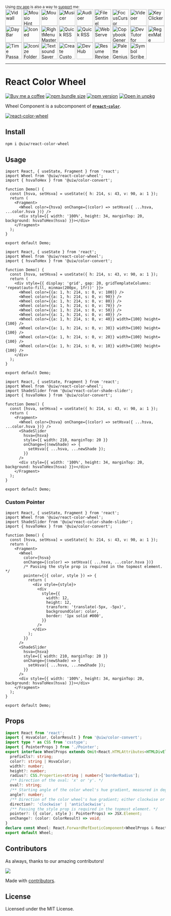 <div markdown="1">
  <sup>Using <a href="https://wangchujiang.com/#/app" target="_blank">my app</a> is also a way to <a href="https://wangchujiang.com/#/sponsor" target="_blank">support</a> me:</sup>
  <br>
    <a target="_blank" href="https://apps.apple.com/app/Vidwall/6747587746" title="Vidwall for macOS"><img align="center" alt="Vidwall" height="52" width="52" src="https://github.com/user-attachments/assets/7b5df70a-ed91-4d4b-85be-f00e60a09ce9"></a>
    <a target="_blank" href="https://wangchujiang.com/mousio-hint/" title="Mousio Hint for macOS"><img align="center" alt="Mousio Hint" height="52" width="52" src="https://github.com/user-attachments/assets/3c0af128-0cef-44e5-a8db-4741dc5a6690"></a>
    <a target="_blank" href="https://apps.apple.com/app/6746747327" title="Mousio for macOS"><img align="center" alt="Mousio" height="52" width="52" src="https://github.com/user-attachments/assets/9edf61ff-5a6c-4676-9cc2-8fd3c1ad0dfb"></a>
    <a target="_blank" href="https://apps.apple.com/app/6745227444" title="Musicer for macOS"><img align="center" alt="Musicer" height="52" width="52" src="https://github.com/user-attachments/assets/b7abfba8-88ff-4c86-a125-43073d5aef22"></a>
    <a target="_blank" href="https://apps.apple.com/app/6743841447" title="Audioer for macOS"><img align="center" alt="Audioer" height="52" width="52" src="https://github.com/user-attachments/assets/7a836865-8c90-4119-87bc-19e06a76c957"></a>
    <a target="_blank" href="https://apps.apple.com/app/6744690194" title="FileSentinel for macOS"><img align="center" alt="FileSentinel" height="52" width="52" src="https://github.com/user-attachments/assets/28bce2cc-290e-45bf-9068-585ff6ecafe9"></a>
    <a target="_blank" href="https://apps.apple.com/app/6743495172" title="FocusCursor for macOS"><img align="center" alt="FocusCursor" height="52" width="52" src="https://github.com/user-attachments/assets/d543668a-737b-4853-a6bb-eaa269e69836"></a>
    <a target="_blank" href="https://apps.apple.com/app/6742680573" title="Videoer for macOS"><img align="center" alt="Videoer" height="52" width="52" src="https://github.com/user-attachments/assets/10ffb0f1-0625-40d6-93f1-2c2496592595"></a>
    <a target="_blank" href="https://apps.apple.com/app/6740425504" title="KeyClicker for macOS"><img align="center" alt="KeyClicker" height="52" width="52" src="https://github.com/user-attachments/assets/5a19fcb9-cb81-4855-b4ea-31c604d9612a"></a>
    <a target="_blank" href="https://apps.apple.com/app/6739052447" title="DayBar for macOS"><img align="center" alt="DayBar" height="52" width="52" src="https://github.com/user-attachments/assets/771b608d-594c-492d-8532-d9231e383f5b"></a>
    <a target="_blank" href="https://apps.apple.com/app/6739444407" title="Iconed for macOS"><img align="center" alt="Iconed" height="52" width="52" src="https://github.com/user-attachments/assets/8a35dc7b-4faf-4e2a-9311-f66d6844a896"></a>
    <a target="_blank" href="https://apps.apple.com/app/6737160756" title="RightMenu Master for macOS"><img align="center" alt="RightMenu Master" height="52" width="52" src="https://github.com/user-attachments/assets/39a76541-71bf-4de7-a01c-c62f0557dff5"></a>
    <a target="_blank" href="https://apps.apple.com/app/6723903021" title="Paste Quick for macOS"><img align="center" alt="Quick RSS" height="52" width="52" src="https://github.com/user-attachments/assets/bdaad5b7-9810-44ce-8f17-8410864465d2"></a>
    <a target="_blank" href="https://apps.apple.com/app/6670696072" title="Quick RSS for macOS/iOS"><img align="center" alt="Quick RSS" height="52" width="52" src="https://github.com/user-attachments/assets/374106b5-a448-4d1d-9ccb-b04b6bc681ed"></a>
    <a target="_blank" href="https://apps.apple.com/app/6670167443" title="Web Serve for macOS"><img align="center" alt="Web Serve" height="52" width="52" src="https://github.com/user-attachments/assets/e1d9f76f-0f3d-4ba5-8a15-253ee173bb1c"></a>
    <a target="_blank" href="https://apps.apple.com/app/6503953628" title="Copybook Generator for macOS/iOS"><img align="center" alt="Copybook Generator" height="52" width="52" src="https://github.com/jaywcjlove/jaywcjlove/assets/1680273/b90e42ff-158b-4534-82ca-5898fd0e8d73"></a>
    <a target="_blank" href="https://apps.apple.com/app/6471227008" title="DevTutor for macOS/iOS"><img align="center" alt="DevTutor for SwiftUI" height="52" width="52" src="https://github.com/jaywcjlove/jaywcjlove/assets/1680273/f15c154d-0192-48eb-8e0e-9e245ffd974a"></a>
    <a target="_blank" href="https://apps.apple.com/app/6479819388" title="RegexMate for macOS/iOS"><img align="center" alt="RegexMate" height="52" width="52" src="https://github.com/jaywcjlove/jaywcjlove/assets/1680273/aabe5aa9-9a96-4390-8bed-c3e4023d0dea"></a>
    <a target="_blank" href="https://apps.apple.com/app/6479194014" title="Time Passage for macOS/iOS"><img align="center" alt="Time Passage" height="52" width="52" src="https://github.com/jaywcjlove/time-passage/assets/1680273/6f30e429-e6f3-4dbe-9921-a5effe2a05e9"></a>
    <a target="_blank" href="https://apps.apple.com/app/6478772538" title="IconizeFolder for macOS"><img align="center" alt="Iconize Folder" height="52" width="52" src="https://github.com/jaywcjlove/jaywcjlove/assets/1680273/fa9d8b9c-1e51-4ded-877c-fa5b21c47220"></a>
    <a target="_blank" href="https://apps.apple.com/app/6478511402" title="Textsound Saver for macOS/iOS"><img align="center" alt="Textsound Saver" height="52" width="52" src="https://github.com/jaywcjlove/jaywcjlove/assets/1680273/0595e842-980b-4574-8891-a8ba853a08be"></a>
    <a target="_blank" href="https://apps.apple.com/app/6476924627" title="Create Custom Symbols for macOS"><img align="center" alt="Create Custom Symbols" height="52" width="52" src="https://github.com/jaywcjlove/jaywcjlove/assets/1680273/8cd022ce-a3f1-4e89-b7c6-6fbd0d4db77c"></a>
    <a target="_blank" href="https://apps.apple.com/app/6476452351" title="DevHub for macOS"><img align="center" alt="DevHub" height="52" width="52" src="https://github.com/user-attachments/assets/4a44a4fd-67ce-430b-af0a-72f18feaa47d"></a>
    <a target="_blank" href="https://apps.apple.com/app/6476400184" title="Resume Revise for macOS"><img align="center" alt="Resume Revise" height="52" width="52" src="https://github.com/jaywcjlove/jaywcjlove/assets/1680273/c9954a20-1905-48de-bdf8-d71837974aa2"></a>
    <a target="_blank" href="https://apps.apple.com/app/6472593276" title="Palette Genius for macOS"><img align="center" alt="Palette Genius" height="52" width="52" src="https://github.com/jaywcjlove/jaywcjlove/assets/1680273/27340413-d355-45b2-8f6f-6ac37682d957"></a>
    <a target="_blank" href="https://apps.apple.com/app/6470879005" title="Symbol Scribe for macOS"><img align="center" alt="Symbol Scribe" height="52" width="52" src="https://github.com/jaywcjlove/jaywcjlove/assets/1680273/c7249f05-fa70-4def-a1e9-571d5f171fc9"></a>
</div>
<hr>

React Color Wheel
===

[![Buy me a coffee](https://img.shields.io/badge/Buy%20me%20a%20coffee-048754?logo=buymeacoffee)](https://jaywcjlove.github.io/#/sponsor)
[![npm bundle size](https://img.shields.io/bundlephobia/minzip/@uiw/react-color-wheel)](https://bundlephobia.com/package/@uiw/react-color-wheel) [![npm version](https://img.shields.io/npm/v/@uiw/react-color-wheel.svg)](https://www.npmjs.com/package/@uiw/react-color-wheel) [![Open in unpkg](https://img.shields.io/badge/Open%20in-unpkg-blue)](https://uiwjs.github.io/npm-unpkg/#/pkg/@uiw/react-color-wheel/file/README.md)

Wheel Component is a subcomponent of [**`@react-color`**](https://uiwjs.github.io/react-color).

<!--rehype:ignore:start-->
[![react-color-wheel](https://user-images.githubusercontent.com/1680273/125949147-ab96c3d8-1490-4418-b2cf-3f347993bdcb.png)](https://uiwjs.github.io/react-color/#/wheel)
<!--rehype:ignore:end-->

## Install

```bash
npm i @uiw/react-color-wheel
```

## Usage

```tsx mdx:preview
import React, { useState, Fragment } from 'react';
import Wheel from '@uiw/react-color-wheel';
import { hsvaToHex } from '@uiw/color-convert';

function Demo() {
  const [hsva, setHsva] = useState({ h: 214, s: 43, v: 90, a: 1 });
  return (
    <Fragment>
      <Wheel color={hsva} onChange={(color) => setHsva({ ...hsva, ...color.hsva })} />
      <div style={{ width: '100%', height: 34, marginTop: 20, background: hsvaToHex(hsva) }}></div>
    </Fragment>
  );
}

export default Demo;
```

```tsx mdx:preview
import React, { useState } from 'react';
import Wheel from '@uiw/react-color-wheel';
import { hsvaToHex } from '@uiw/color-convert';

function Demo() {
  const [hsva, setHsva] = useState({ h: 214, s: 43, v: 90, a: 1 });
  return (
    <div style={{ display: 'grid', gap: 20, gridTemplateColumns: 'repeat(auto-fill, minmax(200px, 1fr))' }}>
      <Wheel color={{a: 1, h: 214, s: 0, v: 100}} />
      <Wheel color={{a: 1, h: 214, s: 0, v: 90}} />
      <Wheel color={{a: 1, h: 214, s: 0, v: 80}} />
      <Wheel color={{a: 1, h: 214, s: 0, v: 70}} />
      <Wheel color={{a: 1, h: 214, s: 0, v: 50}} />
      <Wheel color={{a: 1, h: 214, s: 0, v: 40}} />
      <Wheel color={{a: 1, h: 214, s: 0, v: 40}} width={100} height={100} />
      <Wheel color={{a: 1, h: 214, s: 0, v: 30}} width={100} height={100} />
      <Wheel color={{a: 1, h: 214, s: 0, v: 20}} width={100} height={100} />
      <Wheel color={{a: 1, h: 214, s: 0, v: 10}} width={100} height={100} />
    </div>
  );
}

export default Demo;
```

```tsx mdx:preview
import React, { useState, Fragment } from 'react';
import Wheel from '@uiw/react-color-wheel';
import ShadeSlider from '@uiw/react-color-shade-slider';
import { hsvaToHex } from '@uiw/color-convert';

function Demo() {
  const [hsva, setHsva] = useState({ h: 214, s: 43, v: 90, a: 1 });
  return (
    <Fragment>
      <Wheel color={hsva} onChange={(color) => setHsva({ ...hsva, ...color.hsva })} />
      <ShadeSlider
        hsva={hsva}
        style={{ width: 210, marginTop: 20 }}
        onChange={(newShade) => {
          setHsva({ ...hsva, ...newShade });
        }}
      />
      <div style={{ width: '100%', height: 34, marginTop: 20, background: hsvaToHex(hsva) }}></div>
    </Fragment>
  );
}

export default Demo;
```
### Custom Pointer

```tsx mdx:preview
import React, { useState, Fragment } from 'react';
import Wheel from '@uiw/react-color-wheel';
import ShadeSlider from '@uiw/react-color-shade-slider';
import { hsvaToHex } from '@uiw/color-convert';

function Demo() {
  const [hsva, setHsva] = useState({ h: 214, s: 43, v: 90, a: 1 });
  return (
    <Fragment>
      <Wheel
        color={hsva}
        onChange={(color) => setHsva({ ...hsva, ...color.hsva })}
        /* Passing the style prop is required in the topmost element. */
        pointer={({ color, style }) => {
          return (
            <div style={style}>
              <div
                style={{
                  width: 12,
                  height: 12,
                  transform: 'translate(-5px, -5px)',
                  backgroundColor: color,
                  border: '1px solid #000',
                }}
              />
            </div>
          );
        }}
      />
      <ShadeSlider
        hsva={hsva}
        style={{ width: 210, marginTop: 20 }}
        onChange={(newShade) => {
          setHsva({ ...hsva, ...newShade });
        }}
      />
      <div style={{ width: '100%', height: 34, marginTop: 20, background: hsvaToHex(hsva) }}></div>
    </Fragment>
  );
}

export default Demo;
```


## Props

```ts
import React from 'react';
import { HsvaColor, ColorResult } from '@uiw/color-convert';
import type * as CSS from 'csstype';
import { PointerProps } from './Pointer';
export interface WheelProps extends Omit<React.HTMLAttributes<HTMLDivElement>, 'onChange' | 'color'> {
  prefixCls?: string;
  color?: string | HsvaColor;
  width?: number;
  height?: number;
  radius?: CSS.Properties<string | number>['borderRadius'];
  /** Direction of the oval: 'x' or 'y'. */ 
  oval?: string;
  /** Starting angle of the color wheel's hue gradient, measured in degrees. */
  angle?: number;
  /** Direction of the color wheel's hue gradient; either clockwise or anticlockwise. Default: `anticlockwise` */
  direction?: 'clockwise' | 'anticlockwise';
  /** Passing the style prop is required in the topmost element. */
  pointer?: ({ color, style }: PointerProps) => JSX.Element;
  onChange?: (color: ColorResult) => void;
}
declare const Wheel: React.ForwardRefExoticComponent<WheelProps & React.RefAttributes<HTMLDivElement>>;
export default Wheel;
```

<!--footer-dividing-->

## Contributors

As always, thanks to our amazing contributors!

<a href="https://github.com/uiwjs/react-color/graphs/contributors">
  <img src="https://uiwjs.github.io/react-color/coverage/CONTRIBUTORS.svg" />
</a>

Made with [contributors](https://github.com/jaywcjlove/github-action-contributors).

## License

Licensed under the MIT License.
